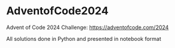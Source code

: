 # AdventofCode2024

Advent of Code 2024 Challenge: https://adventofcode.com/2024

All solutions done in Python and presented in notebook format
